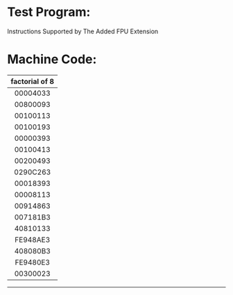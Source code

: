 # Test Program:

Instructions Supported by The Added FPU Extension 

# Machine Code:

| factorial of 8  | 
|:---------:	|
| 00004033 |
| 00800093 | 
| 00100113 | 
| 00100193 | 
| 00000393 | 
| 00100413 | 
| 00200493 | 
| 0290C263 | 
| 00018393 | 
| 00008113 |
| 00914863 | 
| 007181B3 | 
| 40810133 | 
| FE948AE3 | 
| 408080B3 | 
| FE9480E3 | 
| 00300023 |
----


